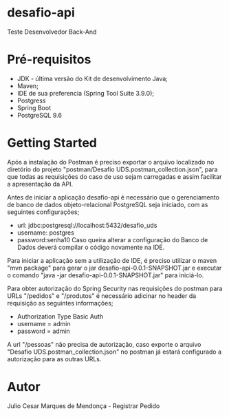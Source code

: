 # desafio-api

Teste Desenvolvedor Back-And
    
# Pré-requisitos

* JDK - última versão do Kit de desenvolvimento Java;
* Maven;
* IDE de sua preferencia (Spring Tool Suite 3.9.0);
* Postgress
* Spring Boot
* PostgreSQL 9.6

# Getting Started

Após a instalação do Postman é preciso exportar o arquivo localizado no diretório do projeto "postman/Desafio UDS.postman_collection.json", para que todas as requisições do caso de uso sejam carregadas e assim facilitar a apresentação da API.

Antes de iniciar a aplicação desafio-api é necessário que o gerenciamento de banco de dados objeto-relacional PostgreSQL seja iniciado, com as seguintes configurações;

* url: jdbc:postgresql://localhost:5432/desafio_uds
* username: postgres
* password:senha10 
Caso queira alterar a configuração do Banco de Dados deverá compilar o código novamente na IDE.

Para iniciar a aplicação sem a utilização de IDE, é preciso utilizar o maven "mvn package" para gerar o jar desafio-api-0.0.1-SNAPSHOT.jar e executar o comando 
"java -jar desafio-api-0.0.1-SNAPSHOT.jar" para iniciá-lo.

Para obter autorização do Spring Security nas requisições do postman para URLs "/pedidos" e "/produtos" é necessário adicinar no header da requisição as seguintes informações;

* Authorization Type Basic Auth 
* username = admin 
* password = admin

A url "/pessoas" não precisa de autorização, caso exporte o arquivo "Desafio UDS.postman_collection.json" no postman já estará configurado a autorização para as outras URLs.  

# Autor

  Julio Cesar Marques de Mendonça - Registrar Pedido
